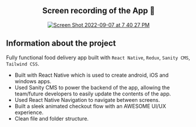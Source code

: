 <div align="center">

<h2>Screen recording of the App 📸</h2>

[![Screen Shot 2022-09-07 at 7 40 27 PM](https://user-images.githubusercontent.com/61883762/189001527-ce5f05b5-d023-42d7-9339-e1cb43901cdc.png)](https://user-images.githubusercontent.com/61883762/193630344-17215c4f-4099-48aa-a8cc-c87d45a9e503.mp4)


</div>


## Information about the project

Fully functional food delivery app built with `React Native`, `Redux`, `Sanity CMS`, `Tailwind CSS`.
<ul>
<li>Built with React Native which is used to create android, iOS and windows apps.</li>
<li>Used Sanity CMS to power the backend of the app, allowing the team/future developers to easily update the contents of the app.</li>
<li>Used React Native Navigation to navigate between screens.</li>
<li>Built a sleek animated checkout flow with an AWESOME UI/UX experience.</li>
<li> Clean file and folder structure.</li>
</ul>
